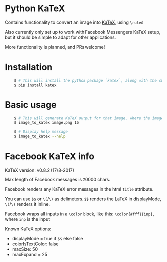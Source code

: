 # Python KaTeX
Contains functionality to convert an image into [KaTeX](https://github.com/Khan/KaTeX), using `\rule`s

Also currently only set up to work with Facebook Messengers KaTeX setup, but it should be simple to adapt for other applications.

More functionality is planned, and PRs welcome!


# Installation

```sh
    $ # This will install the python package `katex`, along with the shell command `image_to_katex`
    $ pip install katex
```

# Basic usage

```sh
    $ # This will generate KaTeX output for that image, where the image is scaled down to 16 pixels
    $ image_to_katex image.png 16
```

```sh
    $ # Display help message
    $ image_to_katex --help
```

# Facebook KaTeX info
KaTeX version: v0.8.2 (17/8-2017)

Max length of Facebook messages is 20000 chars.

Facebook renders any KaTeX error messages in the html `title` attribute.

You can use `$$` or `\(`/`\)` as delimeters. `$$` renders the LaTeX in displayMode, `\(`/`\)` renders it inline.

Facebook wraps all inputs in a `\color` block, like this: `\color{#fff}{inp}`, where `inp` is the input

Known KaTeX options:

- displayMode = true if `$$` else false
- colorIsTextColor: false
- maxSize: 50
- maxExpand = 25
